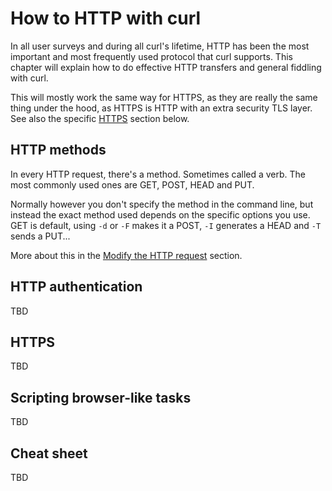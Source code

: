 # How to HTTP with curl

In all user surveys and during all curl's lifetime, HTTP has been the most
important and most frequently used protocol that curl supports. This chapter
will explain how to do effective HTTP transfers and general fiddling with
curl.

This will mostly work the same way for HTTPS, as they are really the same thing
under the hood, as HTTPS is HTTP with an extra security TLS layer. See also
the specific [HTTPS](#https) section below.

## HTTP methods

In every HTTP request, there's a method. Sometimes called a verb. The most
commonly used ones are GET, POST, HEAD and PUT.

Normally however you don't specify the method in the command line, but instead
the exact method used depends on the specific options you use. GET is default,
using `-d` or `-F` makes it a POST, `-I` generates a HEAD and `-T` sends a
PUT...

More about this in the [Modify the HTTP request](http-requests.md) section.

## HTTP authentication

TBD

## HTTPS

TBD

## Scripting browser-like tasks

TBD

## Cheat sheet

TBD


